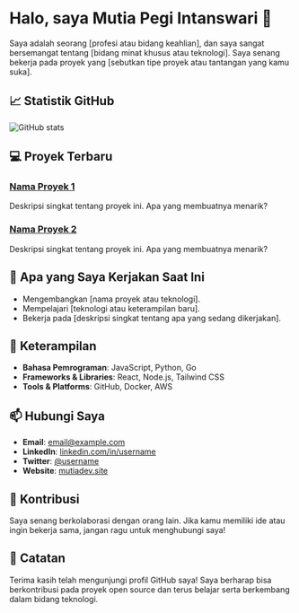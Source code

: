 # Halo, saya Mutia Pegi Intanswari 👋

Saya adalah seorang [profesi atau bidang keahlian], dan saya sangat bersemangat tentang [bidang minat khusus atau teknologi]. Saya senang bekerja pada proyek yang [sebutkan tipe proyek atau tantangan yang kamu suka].

## 📈 Statistik GitHub

![GitHub stats](https://github-readme-stats.vercel.app/api?username=mutiacode&show_icons=true&hide_title=true&hide=prs&count_private=true&hide_border=true&theme=dark)

## 💻 Proyek Terbaru

### [Nama Proyek 1](link_ke_proyek_1)
Deskripsi singkat tentang proyek ini. Apa yang membuatnya menarik?

### [Nama Proyek 2](link_ke_proyek_2)
Deskripsi singkat tentang proyek ini. Apa yang membuatnya menarik?

## 🔭 Apa yang Saya Kerjakan Saat Ini

- Mengembangkan [nama proyek atau teknologi].
- Mempelajari [teknologi atau keterampilan baru].
- Bekerja pada [deskripsi singkat tentang apa yang sedang dikerjakan].

## 🚀 Keterampilan

- **Bahasa Pemrograman**: JavaScript, Python, Go
- **Frameworks & Libraries**: React, Node.js, Tailwind CSS
- **Tools & Platforms**: GitHub, Docker, AWS

## 📫 Hubungi Saya

- **Email**: [email@example.com](mailto:email@example.com)
- **LinkedIn**: [linkedin.com/in/username](https://www.linkedin.com/in/username)
- **Twitter**: [@username](https://twitter.com/username)
- **Website**: [mutiadev.site](https://www.mutiadev.site)

## 🤝 Kontribusi

Saya senang berkolaborasi dengan orang lain. Jika kamu memiliki ide atau ingin bekerja sama, jangan ragu untuk menghubungi saya!

## 📝 Catatan

Terima kasih telah mengunjungi profil GitHub saya! Saya berharap bisa berkontribusi pada proyek open source dan terus belajar serta berkembang dalam bidang teknologi.

